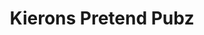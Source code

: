 ---
title: Kierons Pretend Pubz
address: 123 Fake Street
hasParking: true
hasOutdoorSeating: true
---